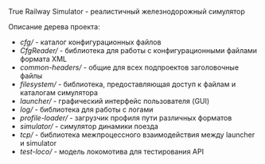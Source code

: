 True Railway Simulator - реалистичный железнодорожный симулятор

Описание дерева проекта:

* *cfg/* - каталог конфигурационных файлов
* *CfgReader/* - библиотека для работы с конфигурационными файлами формата XML
* *common-headers/* - общие для всех подпроектов заголовочные файлы
* *filesystem/* - библиотека, предоставляющая доступ к файлам и каталогам симулятора
* *launcher/* - графический интерфейс пользователя (GUI)
* *log/* - библиотека для работы с логами
* *profile-loader/* - загрузчик профиля пути различных форматов
* *simulator/* - симулятор динамики поезда
* *tcp/* - библиотека межпроцессного взаимодействия между launcher и simulator
* *test-loco/* - модель локомотива для тестирования API
